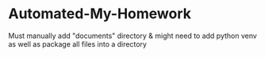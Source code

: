 # Automated-My-Homework
Must manually add "documents" directory & might need to add python venv as well as package all files into a directory
